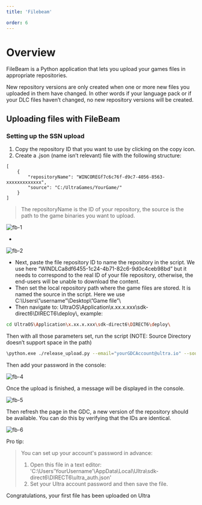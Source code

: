 ```yaml
---
title: 'Filebeam'

order: 6
---
```


# Overview

FileBeam is a Python application that lets you upload your games files in appropriate repositories.

New repository versions are only created when one or more new files you uploaded in them have changed. In other words if your language pack or if your DLC files haven’t changed, no new repository versions will be created.

## Uploading files with FileBeam

### Setting up the SSN upload

1. Copy the repository ID that you want to use by clicking on the copy icon.
2. Create a .json (name isn’t relevant) file with the following structure:

```
[
    {
        "repositoryName": "WINCOREGf7c6c76f-d9c7-4056-8563-xxxxxxxxxxxxx",
        "source": "C:/UltraGames/YourGame/"
    }
]
```

> The repositoryName is the ID of your repository, the source is the path to the game binaries you want to upload.


![fb-1](/images/gdc/fb-1.png)

-   


![fb-2](/images/gdc/fb-2.png)

-   Next, paste the file repository ID to name the repository in the script. We use here “WINDLCa8df6455-1c24-4b71-82c6-9d0c4ceb98bd” but it needs to correspond to the real ID of your file repository, otherwise, the end-users will be unable to download the content.
-   Then set the local repository path where the game files are stored. It is named the source in the script. Here we use C:\\Users\\”username”\\Desktop\\”Game file”\\
-   Then navigate to: UltraOS\\Application\\x.xx.x.xxx\\sdk-direct6\\DIRECT6\\deploy\\, example:

```sh
cd UltraOS\Application\x.xx.x.xxx\sdk-direct6\DIRECT6\deploy\
```

Then with all those parameters set, run the script (NOTE: Source Directory doesn’t support space in the path)

```sh
\python.exe ./release_upload.py --email="yourGDCAccount@ultra.io" --sourceDirectory=C:\\Users\\Arnaud\\Desktop\\WarcraftIII\\ --repositoryName="WINCOREG58dc2209-0cfa-492a-8777-a35fc99802f4"
```

Then add your password in the console:

![fb-4](/images/gdc/fb-4.png)

Once the upload is finished, a message will be displayed in the console.

![fb-5](/images/gdc/fb-5.png)

Then refresh the page in the GDC, a new version of the repository should be available. You can do this by verifying that the IDs are identical.

![fb-6](/images/gdc/fb-6.png)


Pro tip:

> You can set up your account's password in advance:
> 1. Open this file in a text editor: 'C:\Users\'YourUsername'\AppData\Local\Ultra\sdk-direct6\DIRECT6\ultra_auth.json'
> 2. Set your Ultra account password and then save the file.

Congratulations, your first file has been uploaded on Ultra
